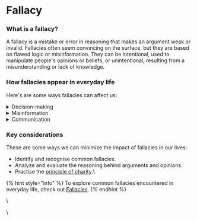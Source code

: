 # Fallacy

### What is a fallacy?

A fallacy is a mistake or error in reasoning that makes an argument weak or invalid. Fallacies often seem convincing on the surface, but they are based on flawed logic or misinformation. They can be intentional, used to manipulate people's opinions or beliefs, or unintentional, resulting from a misunderstanding or lack of knowledge.

### How fallacies appear in everyday life

Here's are some ways fallacies can affect us:

<details>

<summary>Decision-making</summary>

If we base our decisions on fallacious arguments or reasoning, we may end up making poor choices that don't have the desired outcomes.

</details>

<details>

<summary>Misinformation</summary>

Fallacies can lead to the spread of misinformation, as people might share or accept false or misleading information based on flawed reasoning. And people acting on such information can lead to unintended consequences or even harm.

</details>

<details>

<summary>Communication</summary>

Fallacies can hinder effective communication, as they make it difficult to understand each other's points of view or engage in constructive discussions. Consider a conversation about climate change. \
Person A asserts, "Climate change is a serious issue that requires immediate action."\
Person B replies, "Well, you drive a car that uses gas, so your argument isn't valid."

In this example, Person B is committing the ad hominem fallacy by attacking Person A's character or action, instead of addressing the actual argument about climate change. This fallacy hinders effective communication because it shifts the discussion away from the central issue, making it difficult for the participants to understand each other's points of view on climate change and have a constructive discussion on potential solutions.

</details>

### Key considerations

These are some ways we can minimize the impact of fallacies in our lives:

* Identify and recognise common fallacies.
* Analyze and evaluate the reasoning behind arguments and opinions.
* Practise the [principle of charity](../principles-and-axioms/principle-of-charity.md).\


{% hint style="info" %}
To explore common fallacies encountered in everyday life, check out [Fallacies](../fallacies/).
{% endhint %}

\


\
